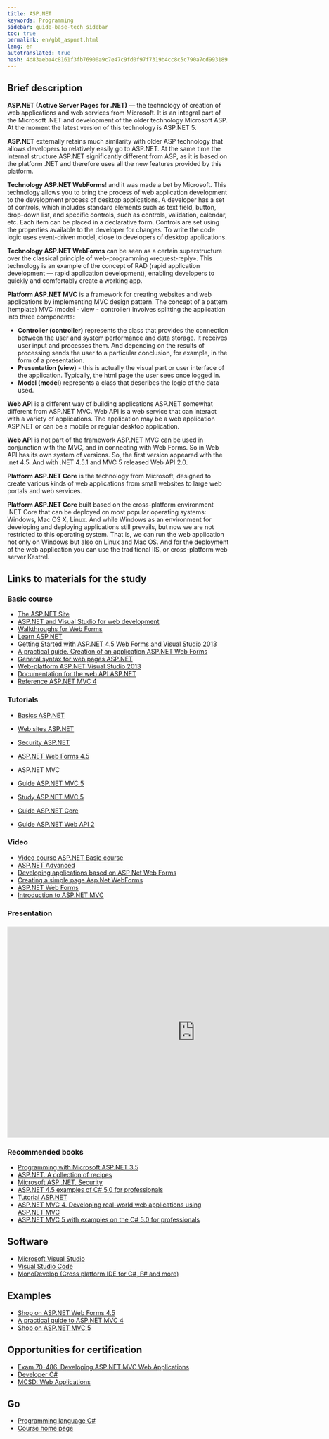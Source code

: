```yaml
--- 
title: ASP.NET 
keywords: Programming 
sidebar: guide-base-tech_sidebar 
toc: true 
permalink: en/gbt_aspnet.html 
lang: en 
autotranslated: true 
hash: 4d83aeba4c8161f3fb76900a9c7e47c9fd0f97f7319b4cc8c5c790a7cd993189 
--- 
```


## Brief description 

**ASP.NET (Active Server Pages for .NET)** — the technology of creation of web applications and web services from Microsoft. It is an integral part of the Microsoft .NET and development of the older technology Microsoft ASP. At the moment the latest version of this technology is ASP.NET 5. 

**ASP.NET** externally retains much similarity with older ASP technology that allows developers to relatively easily go to ASP.NET. At the same time the internal structure ASP.NET significantly different from ASP, as it is based on the platform .NET and therefore uses all the new features provided by this platform. 

**Technology ASP.NET WebForms**! and it was made a bet by Microsoft. This technology allows you to bring the process of web application development to the development process of desktop applications. A developer has a set of controls, which includes standard elements such as text field, button, drop-down list, and specific controls, such as controls, validation, calendar, etc. Each item can be placed in a declarative form. Controls are set using the properties available to the developer for changes. To write the code logic uses event-driven model, close to developers of desktop applications. 

**Technology ASP.NET WebForms** can be seen as a certain superstructure over the classical principle of web-programming «request-reply». This technology is an example of the concept of RAD (rapid application development — rapid application development), enabling developers to quickly and comfortably create a working app. 

**Platform ASP.NET MVC** is a framework for creating websites and web applications by implementing MVC design pattern. 
The concept of a pattern (template) MVC (model - view - controller) involves splitting the application into three components: 
- **Controller (controller)** represents the class that provides the connection between the user and system performance and data storage. It receives user input and processes them. And depending on the results of processing sends the user to a particular conclusion, for example, in the form of a presentation. 
- **Presentation (view)** - this is actually the visual part or user interface of the application. Typically, the html page the user sees once logged in. 
- **Model (model)** represents a class that describes the logic of the data used. 

**Web API** is a different way of building applications ASP.NET somewhat different from ASP.NET MVC. Web API is a web service that can interact with a variety of applications. The application may be a web application ASP.NET or can be a mobile or regular desktop application. 

**Web API** is not part of the framework ASP.NET MVC can be used in conjunction with the MVC, and in connecting with Web Forms. So in Web API has its own system of versions. So, the first version appeared with the .net 4.5. And with .NET 4.5.1 and MVC 5 released Web API 2.0. 

**Platform ASP.NET Core** is the technology from Microsoft, designed to create various kinds of web applications from small websites to large web portals and web services. 

**Platform ASP.NET Core** built based on the cross-platform environment .NET Core that can be deployed on most popular operating systems: Windows, Mac OS X, Linux. And while Windows as an environment for developing and deploying applications still prevails, but now we are not restricted to this operating system. That is, we can run the web application not only on Windows but also on Linux and Mac OS. And for the deployment of the web application you can use the traditional IIS, or cross-platform web server Kestrel. 

## Links to materials for the study 

### Basic course 

* [The ASP.NET Site](https://www.asp.net/) 
* [ASP.NET and Visual Studio for web development](https://msdn.microsoft.com/ru-ru/library/dd566231.aspx) 
* [Walkthroughs for Web Forms](https://msdn.microsoft.com/ru-ru/library/c67263se(v=vs.90).aspx) 
* [Learn ASP.NET](https://www.asp.net/learn) 
* [Getting Started with ASP.NET 4.5 Web Forms and Visual Studio 2013](https://code.msdn.microsoft.com/Getting-Started-with-221c01f5/view/SourceCode#) 
* [A practical guide. Creation of an application ASP.NET Web Forms](https://msdn.microsoft.com/ru-ru/library/hh987037(v=vs.110).aspx) 
* [General syntax for web pages ASP.NET](https://msdn.microsoft.com/ru-ru/library/k33801s3(v=vs.100).aspx) 
* [Web-platform ASP.NET Visual Studio 2013](https://msdn.microsoft.com/ru-ru/library/dn467680(v=vs.108).aspx) 
* [Documentation for the web API ASP.NET](https://msdn.microsoft.com/ru-ru/library/dn448365(v=vs.118).aspx) 
* [Reference ASP.NET MVC 4](https://msdn.microsoft.com/ru-ru/library/gg416515(v=vs.108).aspx) 

### Tutorials 

* [Basics ASP.NET](https://professorweb.ru/my/ASP_NET/base/level1/base_aspnet_index.php) 
* [Web sites ASP.NET](https://professorweb.ru/my/ASP_NET/sites/level1/) 
* [Security ASP.NET](https://professorweb.ru/my/ASP_NET/security/level1/) 
* [ASP.NET Web Forms 4.5](https://professorweb.ru/my/ASP_NET/webforms_4_5/level1/) 

* ASP.NET MVC 
* [Guide ASP.NET MVC 5](http://metanit.com/sharp/mvc5/) 
* [Study ASP.NET MVC 5](https://professorweb.ru/my/ASP_NET/mvc/level1/) 
* [Guide ASP.NET Core](http://metanit.com/sharp/aspnet5/) 
* [Guide ASP.NET Web API 2](http://metanit.com/sharp/aspnet_webapi/) 

### Video 

* [Video course ASP.NET Basic course](https://www.youtube.com/watch?v=VU-NObnc2jA&list=PLvItDmb0sZw8qA87QMQbx5RpPO_dfCGOy) 
* [ASP.NET Advanced](https://www.youtube.com/watch?v=qiujcPFFinA&list=PLvItDmb0sZw_TRwlGr0BVFtS-sP3YaDMU) 
* [Developing applications based on ASP Net Web Forms](https://www.youtube.com/watch?v=VSsXD1JVRYQ&index=20&list=PLMv23B5LnJ9NJ_s4iuIaNen-DbvdR1dMq) 
* [Creating a simple page Asp.Net WebForms](https://www.youtube.com/watch?v=Ww6CVU4oS3k&index=1&list=PLIZicc8_ARKsGxB446wkS6vC-4OynaYIy) 
* [ASP.NET Web Forms](https://channel9.msdn.com/Events/dotnetConf/2014/Web-Forms) 
* [Introduction to ASP.NET MVC](https://mva.microsoft.com/ru/training-courses/-aspnet-mvc-8322?l=eTXjmit7_304984382) 

### Presentation 

<div class="thumb-wrap" style="margin-top: 20px; margin-bottom: 20px"> 
<iframe width="854" height="480" src="https://www.youtube.com/embed/-XzDcHh5Y5s?list=PLlhqsC7hBaSezv_J4znt-NbFq4MCzcYzk" frameborder="0" allowfullscreen></iframe> 
</div> 

### Recommended books 

* [Programming with Microsoft ASP.NET 3.5](http://www.ozon.ru/context/detail/id/4148051/) 
* [ASP.NET. A collection of recipes](http://www.ozon.ru/context/detail/id/28277279/) 
* [Microsoft ASP .NET. Security](http://www.ozon.ru/context/detail/id/136359541/) 
* [ASP.NET 4.5 examples of C# 5.0 for professionals](http://www.ozon.ru/context/detail/id/26199321/) 
* [Tutorial ASP.NET](http://www.ozon.ru/context/detail/id/28266738/) 
* [ASP.NET MVC 4. Developing real-world web applications using ASP.NET MVC](http://www.ozon.ru/context/detail/id/20343905/) 
* [ASP.NET MVC 5 with examples on the C# 5.0 for professionals](http://www.ozon.ru/context/detail/id/29482313/) 

## Software 

* [Microsoft Visual Studio](https://www.visualstudio.com/downloads/) 
* [Visual Studio Code](https://code.visualstudio.com/download) 
* [MonoDevelop (Cross platform IDE for C#, F# and more)](http://www.monodevelop.com/) 

## Examples 

* [Shop on ASP.NET Web Forms 4.5](https://professorweb.ru/my/ASP_NET/gamestore/level1/1_1.php) 
* [A practical guide to ASP.NET MVC 4](http://metanit.com/sharp/helpdeskmvc/) 
* [Shop on ASP.NET MVC 5](https://professorweb.ru/my/ASP_NET/gamestore/level2/2_1.php) 

## Opportunities for certification 

* [Exam 70-486. Developing ASP.NET MVC Web Applications](https://www.microsoft.com/ru-ru/learning/exam-70-486.aspx) 
* [Developer C#](https://geekbrains.ru/professions/microsoft_developer) 
* [MCSD: Web Applications](https://www.microsoft.com/ru-ru/learning/mcsd-web-apps-certification.aspx) 

## Go 

* [Programming language С#](gbt_csharp.html) 
* [Course home page](gbt_landing-page.html) 



